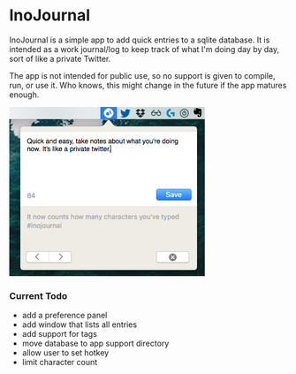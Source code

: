 # InoJournal

InoJournal is a simple app to add quick entries to a sqlite database. It is intended as a work journal/log to keep track of what I'm doing day by day, sort of like a private Twitter.

The app is not intended for public use, so no support is given to compile, run, or use it. Who knows, this might change in the future if the app matures enough.

![Alt text](screenshot.png?raw=true "InoJournal")

### Current Todo

* add a preference panel
* add window that lists all entries
* add support for tags
* move database to app support directory
* allow user to set hotkey
* limit character count
